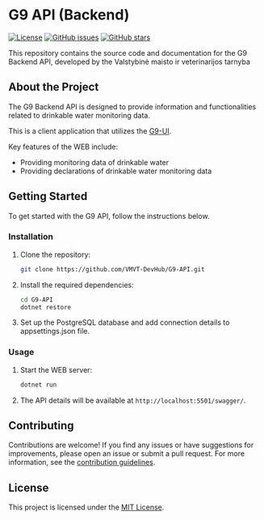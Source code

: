 # G9 API (Backend)

[![License](https://img.shields.io/github/license/VMVT-DevHub/g9-app)](https://github.com/VMVT-DevHub/g9-app/blob/main/LICENSE)
[![GitHub issues](https://img.shields.io/github/issues/VMVT-DevHub/g9-app)](https://github.com/VMVT-DevHub/g9-app/issues)
[![GitHub stars](https://img.shields.io/github/stars/VMVT-DevHub/g9-app)](https://github.com/VMVT-DevHub/g9-app/stargazers)

This repository contains the source code and documentation for the G9 Backend API, developed by the Valstybinė maisto ir veterinarijos tarnyba

## About the Project

The G9 Backend API is designed to provide information and functionalities related to drinkable water monitoring data.

This is a client application that utilizes
the [G9-UI](https://github.com/VMVT-DevHub/g9-app).

Key features of the WEB include:

- Providing monitoring data of drinkable water
- Providing declarations of drinkable water monitoring data

## Getting Started

To get started with the G9 API, follow the instructions below.

### Installation

1. Clone the repository:

   ```bash
   git clone https://github.com/VMVT-DevHub/G9-API.git
   ```

2. Install the required dependencies:

   ```bash
   cd G9-API
   dotnet restore
   ```
3. Set up the PostgreSQL database and add connection details to appsettings.json file. 

### Usage

1. Start the WEB server:

   ```bash
   dotnet run
   ```

2. The API details will be available at `http://localhost:5501/swagger/`.

## Contributing

Contributions are welcome! If you find any issues or have suggestions for improvements, please open an issue or submit a
pull request. For more information, see the [contribution guidelines](./CONTRIBUTING.md).

## License

This project is licensed under the [MIT License](./LICENSE).
